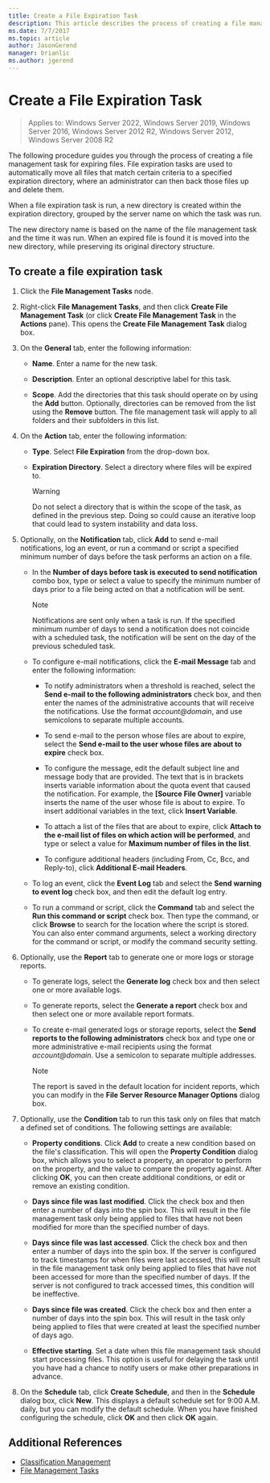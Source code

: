 ```yaml
---
title: Create a File Expiration Task
description: This article describes the process of creating a file management task for files about to expire
ms.date: 7/7/2017
ms.topic: article
author: JasonGerend
manager: brianlic
ms.author: jgerend
---
```

# Create a File Expiration Task

>Applies to: Windows Server 2022, Windows Server 2019, Windows Server 2016, Windows Server 2012 R2, Windows Server 2012, Windows Server 2008 R2

The following procedure guides you through the process of creating a file management task for expiring files. File expiration tasks are used to automatically move all files that match certain criteria to a specified expiration directory, where an administrator can then back those files up and delete them.

When a file expiration task is run, a new directory is created within the expiration directory, grouped by the server name on which the task was run.

The new directory name is based on the name of the file management task and the time it was run. When an expired file is found it is moved into the new directory, while preserving its original directory structure.

## To create a file expiration task

1. Click the **File Management Tasks** node.

2. Right-click **File Management Tasks**, and then click **Create File Management Task** (or click **Create File Management Task** in the **Actions** pane). This opens the **Create File Management Task** dialog box.

3. On the **General** tab, enter the following information:

   -   **Name**. Enter a name for the new task.

   -   **Description**. Enter an optional descriptive label for this task.

   -   **Scope**. Add the directories that this task should operate on by using the **Add** button. Optionally, directories can be removed from the list using the **Remove** button. The file management task will apply to all folders and their subfolders in this list.

4. On the **Action** tab, enter the following information:

   - **Type**. Select **File Expiration** from the drop-down box.

   - **Expiration Directory**. Select a directory where files will be expired to.

     > [!Warning]
     > Do not select a directory that is within the scope of the task, as defined in the previous step. Doing so could cause an iterative loop that could lead to system instability and data loss.

5. Optionally, on the **Notification** tab, click **Add** to send e-mail notifications, log an event, or run a command or script a specified minimum number of days before the task performs an action on a file.

   - In the **Number of days before task is executed to send notification** combo box, type or select a value to specify the minimum number of days prior to a file being acted on that a notification will be sent.

     > [!Note]
     > Notifications are sent only when a task is run. If the specified minimum number of days to send a notification does not coincide with a scheduled task, the notification will be sent on the day of the previous scheduled task.

   - To configure e-mail notifications, click the **E-mail Message** tab and enter the following information:

     - To notify administrators when a threshold is reached, select the **Send e-mail to the following administrators** check box, and then enter the names of the administrative accounts that will receive the notifications. Use the format <em>account@domain</em>, and use semicolons to separate multiple accounts.

     - To send e-mail to the person whose files are about to expire, select the **Send e-mail to the user whose files are about to expire** check box.

     - To configure the message, edit the default subject line and message body that are provided. The text that is in brackets inserts variable information about the quota event that caused the notification. For example, the **\[Source File Owner\]** variable inserts the name of the user whose file is about to expire. To insert additional variables in the text, click **Insert Variable**.

     - To attach a list of the files that are about to expire, click **Attach to the e-mail list of files on which action will be performed**, and type or select a value for **Maximum number of files in the list**.

     - To configure additional headers (including From, Cc, Bcc, and Reply-to), click **Additional E-mail Headers**.

   - To log an event, click the **Event Log** tab and select the **Send warning to event log** check box, and then edit the default log entry.

   - To run a command or script, click the **Command** tab and select the **Run this command or script** check box. Then type the command, or click **Browse** to search for the location where the script is stored. You can also enter command arguments, select a working directory for the command or script, or modify the command security setting.

6. Optionally, use the **Report** tab to generate one or more logs or storage reports.

   - To generate logs, select the **Generate log** check box and then select one or more available logs.

   - To generate reports, select the **Generate a report** check box and then select one or more available report formats.

   - To create e-mail generated logs or storage reports, select the **Send reports to the following administrators** check box and type one or more administrative e-mail recipients using the format <em>account@domain</em>. Use a semicolon to separate multiple addresses.

     > [!Note]
     > The report is saved in the default location for incident reports, which you can modify in the **File Server Resource Manager Options** dialog box.

7. Optionally, use the **Condition** tab to run this task only on files that match a defined set of conditions. The following settings are available:

    -   **Property conditions**. Click **Add** to create a new condition based on the file's classification. This will open the **Property Condition** dialog box, which allows you to select a property, an operator to perform on the property, and the value to compare the property against. After clicking **OK**, you can then create additional conditions, or edit or remove an existing condition.

    -   **Days since file was last modified**. Click the check box and then enter a number of days into the spin box. This will result in the file management task only being applied to files that have not been modified for more than the specified number of days.

    -   **Days since file was last accessed**. Click the check box and then enter a number of days into the spin box. If the server is configured to track timestamps for when files were last accessed, this will result in the file management task only being applied to files that have not been accessed for more than the specified number of days. If the server is not configured to track accessed times, this condition will be ineffective.

    -   **Days since file was created**. Click the check box and then enter a number of days into the spin box. This will result in the task only being applied to files that were created at least the specified number of days ago.

    -   **Effective starting**. Set a date when this file management task should start processing files. This option is useful for delaying the task until you have had a chance to notify users or make other preparations in advance.

8. On the **Schedule** tab, click **Create Schedule**, and then in the **Schedule** dialog box, click **New**. This displays a default schedule set for 9:00 A.M. daily, but you can modify the default schedule. When you have finished configuring the schedule, click **OK** and then click **OK** again.

## Additional References

-   [Classification Management](classification-management.md)
-   [File Management Tasks](file-management-tasks.md)
